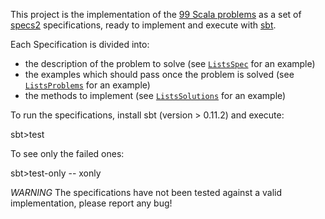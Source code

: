 This project is the implementation of the [99 Scala problems](http://aperiodic.net/phil/scala/s-99/) as a set of [specs2](http://specs2.org) specifications, ready to implement and execute with [sbt](https://github.com/harrah/xsbt/).

Each Specification is divided into:

 - the description of the problem to solve (see [`ListsSpec`](https://github.com/etorreborre/s99/blob/master/src/test/scala/s99/ListsSpec.scala) for an example)
 - the examples which should pass once the problem is solved (see [`ListsProblems`](https://github.com/etorreborre/s99/blob/master/src/test/scala/s99/ListsProblems.scala) for an example)
 - the methods to implement (see [`ListsSolutions`](https://github.com/etorreborre/s99/blob/master/src/main/scala/s99/ListsSolutions.scala) for an example)

To run the specifications, install sbt (version > 0.11.2) and execute:

sbt>test

To see only the failed ones:

sbt>test-only -- xonly

*WARNING* The specifications have not been tested against a valid implementation, please report any bug!

